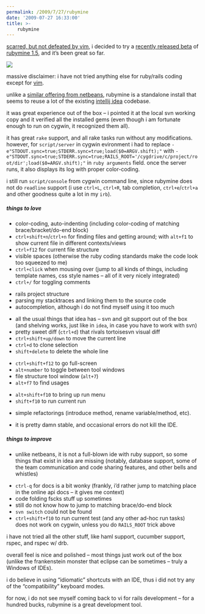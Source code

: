 ```yaml
---
permalink: /2009/7/27/rubymine
date: '2009-07-27 16:33:00'
title: >-
    rubymine
---
```


[scarred, but not defeated by vim](/2009/7/24/ode-to-vi), i decided to
try a [recently released
beta](http://www.jetbrains.net/confluence/display/RUBYDEV/RubyMine+EAP)
of [rubymine 1.5](http://www.jetbrains.com/ruby/), and it’s been great
so far.

<img src="/assets/2009/7/27/rubymine.jpg" data-align="right" data-hspace="10" />

massive disclaimer: i have not tried anything else for ruby/rails coding
except for [vim](/2009/7/24/ode-to-vi).

unlike a [similar offering from
netbeans](http://www.netbeans.org/features/ruby/), rubymine is a
standalone install that seems to reuse a lot of the existing [intellij
idea](http://www.jetbrains.com/idea/) codebase.

it was great experience out of the box – i pointed it at the local svn
working copy and it verified all the installed gems (even though i am
fortunate enough to run on cygwin, it recognized them all).

it has great `rake` support, and all rake tasks run without any
modifications. however, for `script/server` in cygwin evironment i had
to replace `-e"STDOUT.sync=true;STDERR.sync=true;load($0=ARGV.shift);"`
with
`-e"STDOUT.sync=true;STDERR.sync=true;RAILS_ROOT='/cygdrive/c/project/root/dir';load($0=ARGV.shift);"`
in `ruby arguments` field. once the server runs, it also displays its
log with proper color-coding.

i still run `script/console` from cygwin command line, since rubymine
does not do `readline` support (i use `ctrl+L`, `ctrl+R`, tab
completion, `ctrl+e`/`ctrl+a` and other goodness quite a lot in my
`irb`).

##### things to love

-   color-coding, auto-indenting (including color-coding of matching
    brace/bracket/do-end block)
-   `ctrl+shift+n`/`ctrl+n` for finding files and getting around; with
    `alt+f1` to show current file in different contexts/views
-   `ctrl+f12` for current file structure
-   visible spaces (otherwise the ruby coding standards make the code
    look too squeezed to me)
-   `ctrl+click` when mousing over (jump to all kinds of things,
    including template names, css style names – all of it very nicely
    integrated)
-   `ctrl+/` for toggling comments

<!-- -->

-   rails project structure
-   parsing my stacktraces and linking them to the source code
-   autocompletion, although i do not find myself using it too much

<!-- -->

-   all the usual things that idea has – svn and git support out of the
    box (and shelving works, just like in `idea`, in case you have to
    work with svn)
-   pretty sweet diff (`ctrl+d`) that rivals tortoisesvn visual diff
-   `ctrl+shift+up/down` to move the current line
-   `ctrl+d` to clone selection
-   `shift+delete` to delete the whole line

<!-- -->

-   `ctrl+shift+f12` to go full-screen
-   `alt+number` to toggle between tool windows
-   file structure tool window (`alt+7`)
-   `alt+f7` to find usages

<!-- -->

-   `alt+shift+f10` to bring up run menu
-   `shift+f10` to run current run

<!-- -->

-   simple refactorings (introduce method, rename variable/method, etc).

<!-- -->

-   it is pretty damn stable, and occasional errors do not kill the
    <span class="caps">IDE</span>.

##### things to improve

-   unlike netbeans, it is not a full-blown ide with ruby support, so
    some things that exist in idea are missing (notably, database
    support, some of the team communication and code sharing features,
    and other bells and whistles)

<!-- -->

-   `ctrl-q` for docs is a bit wonky (frankly, i’d rather jump to
    matching place in the online api docs – it gives me context)
-   code folding fscks stuff up sometimes
-   still do not know how to jump to matching brace/do-end block
-   `svn switch` could not be found
-   `ctrl+shift+f10` to run current test (and any other ad-hoc run
    tasks) does not work on cygwin, unless you do `RAILS_ROOT` trick
    above

i have not tried all the other stuff, like haml support, cucumber
support, rspec, and rspec w/ drb.

overall feel is nice and polished – most things just work out of the box
(unlike the frankenstein monster that eclipse can be sometimes – truly a
Windows of IDEs).

i do believe in using “idiomatic” shortcuts with an <span
class="caps">IDE</span>, thus i did not try any of the “compatibility”
keyboard modes.

for now, i do not see myself coming back to vi for rails development –
for a hundred bucks, rubymine is a great development tool.
